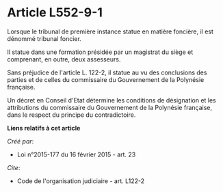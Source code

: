 # Article L552-9-1

Lorsque le tribunal de première instance statue en matière foncière, il est dénommé tribunal foncier. 

Il statue dans une formation présidée par un magistrat du siège et comprenant, en outre, deux assesseurs. 

Sans préjudice de l'article L. 122-2, il statue au vu des conclusions des parties et de celles du commissaire du Gouvernement
de la Polynésie française. 

Un décret en Conseil d'Etat détermine les conditions de désignation et les attributions du commissaire du Gouvernement de la
Polynésie française, dans le respect du principe du contradictoire.

**Liens relatifs à cet article**

_Créé par_:

  - Loi n°2015-177 du 16 février 2015 - art. 23

_Cite_:

  - Code de l'organisation judiciaire - art. L122-2
